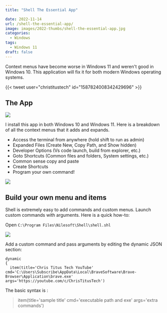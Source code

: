 ```yaml
---
title: "Shell The Essential App"

date: 2022-11-14
url: /shell-the-essential-app/
image: images/2022-thumbs/shell-the-essential-app.jpg
categories:
  - Windows
tags:
  - Windows 11
draft: false
---
```

Context menus have become worse in Windows 11 and weren't good in Windows 10. This application will fix it for both modern Windows operating systems. 
<!--more-->

{{< tweet user="christitustech" id="1587824008342429696" >}}

## The App

![](/images/2022/shell-the-essential-app/shell.png)

I install this app in both Windows 10 and Windows 11. Here is a breakdown of all the context menus that it adds and expands.

- Access the terminal from anywhere (hold shift to run as admin)
- Expanded Files (Create New, Copy Path, and Show hidden)
- Developer Options (Vs code launch, build from explorer, etc.)
- Goto Shortcuts (Common files and folders, System settings, etc.)
- Common sense copy and paste
- Create Shortcuts
- Program your own command!

![](/images/2022/shell-the-essential-app/menu.png)

## Build your own menu and items

Shell is extremely easy to add commands and custom menus. Launch custom commands with arguments. Here is a quick how-to:

Open `C:\Program Files\Nilesoft\Shell\shell.shl`

![](/images/2022/shell-the-essential-app/shl.png)

Add a custom command and pass arguments by editing the dynamic JSON section:

```
dynamic 
{
  item(title='Chris Titus Tech YouTube' cmd='C:\Users\Subscribe\AppData\Local\BraveSoftware\Brave-Browser\Application\brave.exe' args='https://youtube.com/c/ChrisTitusTech')
```

The basic syntax is :

> item(title='sample title' cmd='executable path and exe' args='extra commands')



